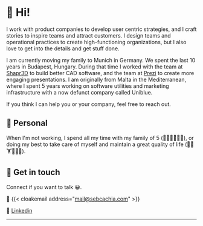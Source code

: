 # 👋 Hi!

I work with product companies to develop user centric strategies, and I craft stories to inspire teams and attract customers. 
I design teams and operational practices to create high-functioning organizations, but I also love to get into the details and get stuff done.

I am currently moving my family to Munich in Germany. We spent the last 10 years in Budapest, Hungary. During that time I worked with the team at [Shapr3D](https://www.shapr3d.com) to build better CAD software, and the team at [Prezi](https://www.prezi.com) to create more engaging presentations. I am originally from Malta in the Mediterranean, where I spent 5 years working on software utilities and marketing infrastructure with a now defunct company called Uniblue. 

If you think I can help you or your company, feel free to reach out.

## 🏡 Personal

When I'm not working, I spend all my time with my family of 5 (👨‍🦲👩👧👧🐶), or doing my best to take care of myself and maintain a great quality of life (🏃🧘🏋️📖🚶🍳).

## 💬 Get in touch

Connect if you want to talk 😀.

📧 {{< cloakemail address="mail@sebcachia.com" >}}

👤 [Linkedin](https://linkedin.com/in/sebcachia)

---
